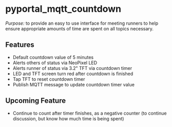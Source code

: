 # pyportal_mqtt_countdown

*Purpose:* to provide an easy to use interface for meeting runners to help ensure appropriate amounts of time are spent on all topics necessary.

## Features

* Default countdown value of 5 minutes
* Alerts others of status via NeoPixel LED
* Alerts runner of status via 3.2" TFT via countdown timer
* LED and TFT screen turn red after countdown is finished
* Tap TFT to reset countdown timer
* Publish MQTT message to update countdown timer value

## Upcoming Feature

* Continue to count after timer finishes, as a negative counter (to continue discussion, but know how much time is being spent)